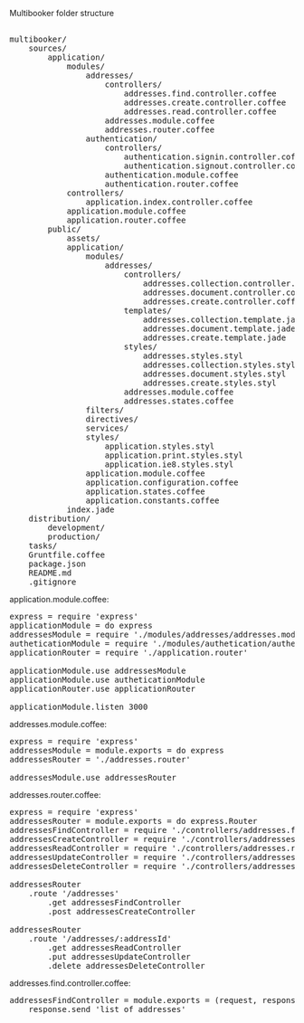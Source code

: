 Multibooker folder structure

<pre>

multibooker/
	sources/
		application/
			modules/
				addresses/
					controllers/
						addresses.find.controller.coffee
						addresses.create.controller.coffee
						addresses.read.controller.coffee
					addresses.module.coffee
					addresses.router.coffee
				authentication/
					controllers/
						authentication.signin.controller.coffee
						authentication.signout.controller.coffee
					authentication.module.coffee
					authentication.router.coffee
			controllers/
				application.index.controller.coffee
			application.module.coffee
			application.router.coffee
		public/
			assets/
			application/
				modules/
					addresses/
						controllers/
							addresses.collection.controller.coffee
							addresses.document.controller.coffee
							addresses.create.controller.coffee
						templates/
							addresses.collection.template.jade
							addresses.document.template.jade
							addresses.create.template.jade
						styles/
							addresses.styles.styl
							addresses.collection.styles.styl
							addresses.document.styles.styl
							addresses.create.styles.styl
						addresses.module.coffee
						addresses.states.coffee
				filters/
				directives/
				services/
				styles/
					application.styles.styl
					application.print.styles.styl
					application.ie8.styles.styl
				application.module.coffee
				application.configuration.coffee
				application.states.coffee
				application.constants.coffee
			index.jade
	distribution/
		development/
		production/
	tasks/
	Gruntfile.coffee
	package.json
	README.md
	.gitignore
</pre>

application.module.coffee:

<pre>
express = require 'express'
applicationModule = do express
addressesModule = require './modules/addresses/addresses.module'
autheticationModule = require './modules/authetication/authentication.module'
applicationRouter = require './application.router'

applicationModule.use addressesModule
applicationModule.use autheticationModule
applicationRouter.use applicationRouter

applicationModule.listen 3000
</pre>

addresses.module.coffee:

<pre>
express = require 'express'
addressesModule = module.exports = do express
addressesRouter = './addresses.router'

addressesModule.use addressesRouter
</pre>

addresses.router.coffee:

<pre>
express = require 'express'
addressesRouter = module.exports = do express.Router
addressesFindController = require './controllers/addresses.find.controller'
addressesCreateController = require './controllers/addresses.create.controller'
addressesReadController = require './controllers/addresses.read.controller'
addressesUpdateController = require './controllers/addresses.update.controller'
addressesDeleteController = require './controllers/addresses.delete.controller'

addressesRouter
	.route '/addresses'
		.get addressesFindController
		.post addressesCreateController

addressesRouter
	.route '/addresses/:addressId'
		.get addressesReadController
		.put addressesUpdateController
		.delete addressesDeleteController
</pre>

addresses.find.controller.coffee:

<pre>
addressesFindController = module.exports = (request, response) ->
	response.send 'list of addresses'
</pre>


















